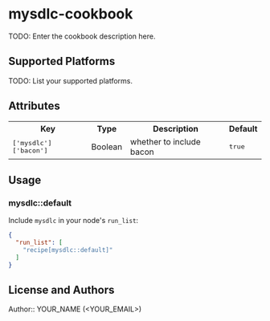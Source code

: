 # mysdlc-cookbook

TODO: Enter the cookbook description here.

## Supported Platforms

TODO: List your supported platforms.

## Attributes

<table>
  <tr>
    <th>Key</th>
    <th>Type</th>
    <th>Description</th>
    <th>Default</th>
  </tr>
  <tr>
    <td><tt>['mysdlc']['bacon']</tt></td>
    <td>Boolean</td>
    <td>whether to include bacon</td>
    <td><tt>true</tt></td>
  </tr>
</table>

## Usage

### mysdlc::default

Include `mysdlc` in your node's `run_list`:

```json
{
  "run_list": [
    "recipe[mysdlc::default]"
  ]
}
```

## License and Authors

Author:: YOUR_NAME (<YOUR_EMAIL>)

